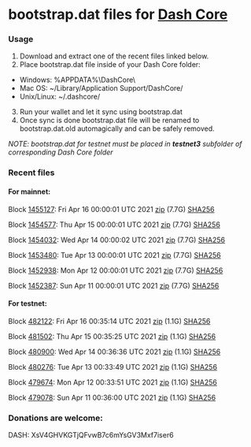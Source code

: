 # bootstrap.dat files for [Dash Core](https://github.com/dashpay/dash)

### Usage

1. Download and extract one of the recent files linked below.
2. Place bootstrap.dat file inside of your Dash Core folder:
 - Windows: %APPDATA%\DashCore\
 - Mac OS: ~/Library/Application Support/DashCore/
 - Unix/Linux: ~/.dashcore/
3. Run your wallet and let it sync using bootstrap.dat
4. Once sync is done bootstrap.dat file will be renamed to bootstrap.dat.old automagically and can be safely removed.

_NOTE: bootstrap.dat for testnet must be placed in **testnet3** subfolder of corresponding Dash Core folder_

### Recent files

#### For mainnet:

Block [1455127](https://insight.dash.org/insight/block/0000000000000000984638eab4f37bb195673e5ecd0804f8c3295e69a71fa64f): Fri Apr 16 00:00:01 UTC 2021 [zip](https://dash-bootstrap.ams3.digitaloceanspaces.com/mainnet/2021-04-16/bootstrap.dat.zip) (7.7G) [SHA256](https://dash-bootstrap.ams3.digitaloceanspaces.com/mainnet/2021-04-16/sha256.txt)

Block [1454577](https://insight.dash.org/insight/block/000000000000000a3364a634dab3efb51eef38dd04b729c00d4c7f5642527ae4): Thu Apr 15 00:00:01 UTC 2021 [zip](https://dash-bootstrap.ams3.digitaloceanspaces.com/mainnet/2021-04-15/bootstrap.dat.zip) (7.7G) [SHA256](https://dash-bootstrap.ams3.digitaloceanspaces.com/mainnet/2021-04-15/sha256.txt)

Block [1454032](https://insight.dash.org/insight/block/00000000000000119d1332e04bdbbd729ca91243c6684a5997216e3412f2b786): Wed Apr 14 00:00:02 UTC 2021 [zip](https://dash-bootstrap.ams3.digitaloceanspaces.com/mainnet/2021-04-14/bootstrap.dat.zip) (7.7G) [SHA256](https://dash-bootstrap.ams3.digitaloceanspaces.com/mainnet/2021-04-14/sha256.txt)

Block [1453480](https://insight.dash.org/insight/block/000000000000000992a6b2b1b460ec88a69841566d3cce38a2498f59cee64657): Tue Apr 13 00:00:01 UTC 2021 [zip](https://dash-bootstrap.ams3.digitaloceanspaces.com/mainnet/2021-04-13/bootstrap.dat.zip) (7.7G) [SHA256](https://dash-bootstrap.ams3.digitaloceanspaces.com/mainnet/2021-04-13/sha256.txt)

Block [1452938](https://insight.dash.org/insight/block/0000000000000009c30781027f0de73dffce89fe8e7796db8cb53a0f7cc685da): Mon Apr 12 00:00:01 UTC 2021 [zip](https://dash-bootstrap.ams3.digitaloceanspaces.com/mainnet/2021-04-12/bootstrap.dat.zip) (7.7G) [SHA256](https://dash-bootstrap.ams3.digitaloceanspaces.com/mainnet/2021-04-12/sha256.txt)

Block [1452387](https://insight.dash.org/insight/block/00000000000000006186c8f3276344dec8cf6b6ea6e324e2fc9578318f24a404): Sun Apr 11 00:00:01 UTC 2021 [zip](https://dash-bootstrap.ams3.digitaloceanspaces.com/mainnet/2021-04-11/bootstrap.dat.zip) (7.7G) [SHA256](https://dash-bootstrap.ams3.digitaloceanspaces.com/mainnet/2021-04-11/sha256.txt)


#### For testnet:

Block [482122](https://testnet-insight.dashevo.org/insight/block/0000001d43463b880d813f36ac621881f7edf929fb48cc365d229c0bf4d1496c): Fri Apr 16 00:35:14 UTC 2021 [zip](https://dash-bootstrap.ams3.digitaloceanspaces.com/testnet/2021-04-16/bootstrap.dat.zip) (1.1G) [SHA256](https://dash-bootstrap.ams3.digitaloceanspaces.com/testnet/2021-04-16/sha256.txt)

Block [481502](https://testnet-insight.dashevo.org/insight/block/000001a631c2898fab69c21a321cbed8d6d12d88e8d84a03d3bd7a4bdfcef347): Thu Apr 15 00:35:25 UTC 2021 [zip](https://dash-bootstrap.ams3.digitaloceanspaces.com/testnet/2021-04-15/bootstrap.dat.zip) (1.1G) [SHA256](https://dash-bootstrap.ams3.digitaloceanspaces.com/testnet/2021-04-15/sha256.txt)

Block [480900](https://testnet-insight.dashevo.org/insight/block/000000c2f5ad6ba2ff4f8ae42680baa6b62d88e43990d945706ccf956cb47eb7): Wed Apr 14 00:36:36 UTC 2021 [zip](https://dash-bootstrap.ams3.digitaloceanspaces.com/testnet/2021-04-14/bootstrap.dat.zip) (1.1G) [SHA256](https://dash-bootstrap.ams3.digitaloceanspaces.com/testnet/2021-04-14/sha256.txt)

Block [480276](https://testnet-insight.dashevo.org/insight/block/0000003b6c03a06f4d876a750d733f46c80ae6cd83ac53bd587a5b53a32e8385): Tue Apr 13 00:33:49 UTC 2021 [zip](https://dash-bootstrap.ams3.digitaloceanspaces.com/testnet/2021-04-13/bootstrap.dat.zip) (1.1G) [SHA256](https://dash-bootstrap.ams3.digitaloceanspaces.com/testnet/2021-04-13/sha256.txt)

Block [479674](https://testnet-insight.dashevo.org/insight/block/000000a4fb1ee19081a7637020680e7290ae386e06d18f6d9f10cf7493214152): Mon Apr 12 00:33:51 UTC 2021 [zip](https://dash-bootstrap.ams3.digitaloceanspaces.com/testnet/2021-04-12/bootstrap.dat.zip) (1.1G) [SHA256](https://dash-bootstrap.ams3.digitaloceanspaces.com/testnet/2021-04-12/sha256.txt)

Block [479078](https://testnet-insight.dashevo.org/insight/block/0000010f42e13a5f260c1971e981b74b71bc33fb223b2115b748329ea2a823ff): Sun Apr 11 00:36:00 UTC 2021 [zip](https://dash-bootstrap.ams3.digitaloceanspaces.com/testnet/2021-04-11/bootstrap.dat.zip) (1.1G) [SHA256](https://dash-bootstrap.ams3.digitaloceanspaces.com/testnet/2021-04-11/sha256.txt)


### Donations are welcome:

DASH: XsV4GHVKGTjQFvwB7c6mYsGV3Mxf7iser6
